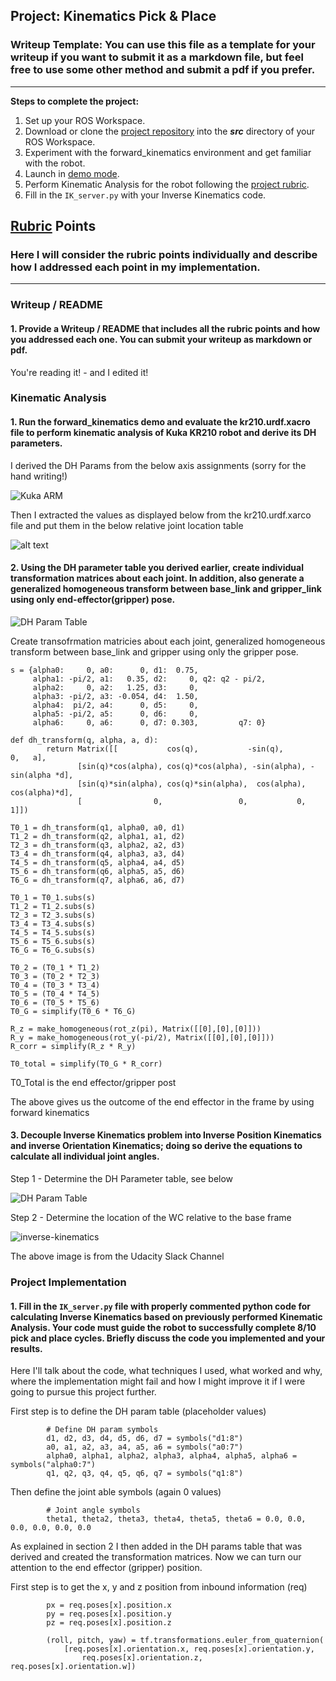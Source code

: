 ## Project: Kinematics Pick & Place
### Writeup Template: You can use this file as a template for your writeup if you want to submit it as a markdown file, but feel free to use some other method and submit a pdf if you prefer.

---


**Steps to complete the project:**  


1. Set up your ROS Workspace.
2. Download or clone the [project repository](https://github.com/udacity/RoboND-Kinematics-Project) into the ***src*** directory of your ROS Workspace.  
3. Experiment with the forward_kinematics environment and get familiar with the robot.
4. Launch in [demo mode](https://classroom.udacity.com/nanodegrees/nd209/parts/7b2fd2d7-e181-401e-977a-6158c77bf816/modules/8855de3f-2897-46c3-a805-628b5ecf045b/lessons/91d017b1-4493-4522-ad52-04a74a01094c/concepts/ae64bb91-e8c4-44c9-adbe-798e8f688193).
5. Perform Kinematic Analysis for the robot following the [project rubric](https://review.udacity.com/#!/rubrics/972/view).
6. Fill in the `IK_server.py` with your Inverse Kinematics code. 


[//]: # (Image References)

[image1]: ./assets/DH_Params.png
[image2]: ./assets/KUKA_Arm.png
[image3]: ./assets/Joint_locations.png


## [Rubric](https://review.udacity.com/#!/rubrics/972/view) Points
### Here I will consider the rubric points individually and describe how I addressed each point in my implementation.  

---
### Writeup / README

#### 1. Provide a Writeup / README that includes all the rubric points and how you addressed each one.  You can submit your writeup as markdown or pdf.  

You're reading it! - and I edited it!

### Kinematic Analysis
#### 1. Run the forward_kinematics demo and evaluate the kr210.urdf.xacro file to perform kinematic analysis of Kuka KR210 robot and derive its DH parameters.

I derived the DH Params from the below axis assignments (sorry for the hand writing!)

![Kuka ARM][image2]

Then I extracted the values as displayed below from the kr210.urdf.xarco file and put them in the below relative joint location table

![alt text][image3]

#### 2. Using the DH parameter table you derived earlier, create individual transformation matrices about each joint. In addition, also generate a generalized homogeneous transform between base_link and gripper_link using only end-effector(gripper) pose.

![DH Param Table][image1]

Create transofrmation matricies about each joint, generalized homogeneous transform between base_link and gripper using only the gripper pose.

    s = {alpha0:     0, a0:      0, d1:  0.75, 
         alpha1: -pi/2, a1:   0.35, d2:     0, q2: q2 - pi/2,
         alpha2:     0, a2:   1.25, d3:     0,
         alpha3: -pi/2, a3: -0.054, d4:  1.50,
         alpha4:  pi/2, a4:      0, d5:     0,
         alpha5: -pi/2, a5:      0, d6:     0,
         alpha6:     0, a6:      0, d7: 0.303,         q7: 0}

    def dh_transform(q, alpha, a, d):
            return Matrix([[           cos(q),           -sin(q),           0,   a],
                   [sin(q)*cos(alpha), cos(q)*cos(alpha), -sin(alpha), -sin(alpha *d],
                   [sin(q)*sin(alpha), cos(q)*sin(alpha),  cos(alpha),  cos(alpha)*d],
                   [                0,                 0,           0,             1]])

    T0_1 = dh_transform(q1, alpha0, a0, d1)
    T1_2 = dh_transform(q2, alpha1, a1, d2)
    T2_3 = dh_transform(q3, alpha2, a2, d3)
    T3_4 = dh_transform(q4, alpha3, a3, d4)
    T4_5 = dh_transform(q5, alpha4, a4, d5)
    T5_6 = dh_transform(q6, alpha5, a5, d6)
    T6_G = dh_transform(q7, alpha6, a6, d7)

    T0_1 = T0_1.subs(s)
    T1_2 = T1_2.subs(s)
    T2_3 = T2_3.subs(s)
    T3_4 = T3_4.subs(s)
    T4_5 = T4_5.subs(s)
    T5_6 = T5_6.subs(s)
    T6_G = T6_G.subs(s)
    
    T0_2 = (T0_1 * T1_2)
    T0_3 = (T0_2 * T2_3)
    T0_4 = (T0_3 * T3_4)
    T0_5 = (T0_4 * T4_5)
    T0_6 = (T0_5 * T5_6)
    T0_G = simplify(T0_6 * T6_G)

    R_z = make_homogeneous(rot_z(pi), Matrix([[0],[0],[0]]))
    R_y = make_homogeneous(rot_y(-pi/2), Matrix([[0],[0],[0]]))
    R_corr = simplify(R_z * R_y)

    T0_total = simplify(T0_G * R_corr)


T0_Total is the end effector/gripper post

The above gives us the outcome of the end effector in the frame by using forward kinematics 

#### 3. Decouple Inverse Kinematics problem into Inverse Position Kinematics and inverse Orientation Kinematics; doing so derive the equations to calculate all individual joint angles.

Step 1 - Determine the DH Parameter table, see below

![DH Param Table][image1]

Step 2 - Determine the location of the WC relative to the base frame

![inverse-kinematics][image3]

The above image is from the Udacity Slack Channel 


### Project Implementation

#### 1. Fill in the `IK_server.py` file with properly commented python code for calculating Inverse Kinematics based on previously performed Kinematic Analysis. Your code must guide the robot to successfully complete 8/10 pick and place cycles. Briefly discuss the code you implemented and your results. 


Here I'll talk about the code, what techniques I used, what worked and why, where the implementation might fail and how I might improve it if I were going to pursue this project further.  

First step is to define the DH param table (placeholder values)

            # Define DH param symbols
            d1, d2, d3, d4, d5, d6, d7 = symbols("d1:8")
            a0, a1, a2, a3, a4, a5, a6 = symbols("a0:7")
            alpha0, alpha1, alpha2, alpha3, alpha4, alpha5, alpha6 = symbols("alpha0:7")
            q1, q2, q3, q4, q5, q6, q7 = symbols("q1:8")
            
Then define the joint able symbols (again 0 values)


            # Joint angle symbols
            theta1, theta2, theta3, theta4, theta5, theta6 = 0.0, 0.0, 0.0, 0.0, 0.0, 0.0


As explained in section 2 I then added in the DH params table that was derived and created the transformation matrices. Now we can turn our attention to the end effector (gripper) position.

First step is to get the x, y and z position from inbound information (req)

            px = req.poses[x].position.x
            py = req.poses[x].position.y
            pz = req.poses[x].position.z

            (roll, pitch, yaw) = tf.transformations.euler_from_quaternion(
                [req.poses[x].orientation.x, req.poses[x].orientation.y,
                    req.poses[x].orientation.z, req.poses[x].orientation.w])


